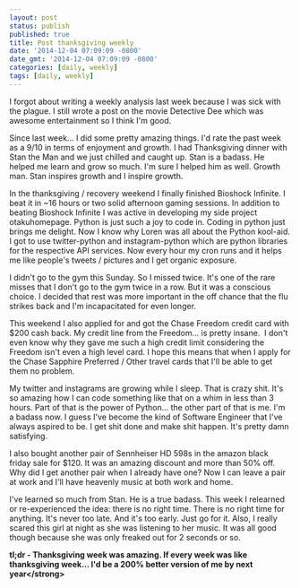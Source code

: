 ```yaml
---
layout: post
status: publish
published: true
title: Post thanksgiving weekly
date: '2014-12-04 07:09:09 -0800'
date_gmt: '2014-12-04 07:09:09 -0800'
categories: [daily, weekly]
tags: [daily, weekly]
---
```

<p>I forgot about writing a weekly analysis last week because I was sick with the plague. I still wrote a post on the movie Detective Dee which was awesome entertainment so I think I'm good.</p>
<p>Since last week... I did some pretty amazing things. I'd rate the past week as a 9&#47;10 in terms of enjoyment and growth. I had Thanksgiving dinner with Stan the Man and we just chilled and caught up. Stan is a badass. He helped me learn and grow so much. I'm sure I helped him as well. Growth man. Stan inspires growth and I inspire growth.</p>
<p>In the thanksgiving &#47; recovery weekend I finally finished Bioshock Infinite. I beat it in ~16 hours or two solid afternoon gaming sessions. In addition to beating Bioshock Infinite I was active in developing my side project otakuhomepage. Python is just such a joy to code in. Coding in python just brings me delight. Now I know why Loren was all about the Python kool-aid. I got to use twitter-python and instagram-python which are python libraries for the respective API services. Now every hour my cron runs and it helps me like people's tweets &#47; pictures and I get organic exposure.</p>
<p>I didn't go to the gym this Sunday. So I missed twice. It's one of the rare misses that I don't go to the gym twice in a row. But it was a conscious choice. I decided that rest was more important in the off chance that the flu strikes back and I'm incapacitated for even longer.</p>
<p>This weekend I also applied for and got the Chase Freedom credit card with $200 cash back. My credit line from the Freedom... is pretty insane.&nbsp; I don't even know why they gave me such a high credit limit considering the Freedom isn't even a high level card. I hope this means that when I apply for the Chase Sapphire Preferred &#47; Other travel cards that I'll be able to get them no problem.</p>
<p>My twitter and instagrams are growing while I sleep. That is crazy shit. It's so amazing how I can code something like that on a whim in less than 3 hours. Part of that is the power of Python... the other part of that is me. I'm a badass now. I guess I've become the kind of Software Engineer that I've always aspired to be. I get shit done and make shit happen. It's pretty damn satisfying.</p>
<p>I also bought another pair of Sennheiser HD 598s in the amazon black friday sale for $120. It was an amazing discount and more than 50% off. Why did I get another pair when I already have one? Now I can leave a pair at work and I'll have heavenly music at both work and home.</p>
<p>I've learned so much from Stan. He is a true badass. This week I relearned or re-experienced the idea: there is no right time. There is no right time for anything. It's never too late. And it's too early. Just go for it. Also, I really scared this girl at night as she was listening to her music. It was all good though because she was only freaked out for 2 seconds or so.</p>
<p><strong>tl;dr - Thanksgiving week was amazing. If every week was like thanksgiving week... I'd be a 200% better version of me by next year<&#47;strong></p>
